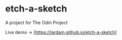# etch-a-sketch
A project for The Odin Project

Live demo -> [https://lardam.github.io/etch-a-sketch]